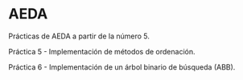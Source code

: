# AEDA

Prácticas de AEDA a partir de la número 5.

Práctica 5 - Implementación de métodos de ordenación.

Práctica 6 - Implementación de un árbol binario de búsqueda (ABB).
